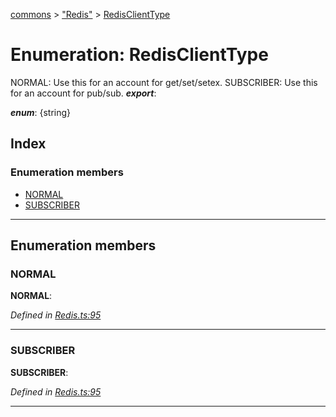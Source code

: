 [commons](../README.md) > ["Redis"](../modules/_redis_.md) > [RedisClientType](../enums/_redis_.redisclienttype.md)

# Enumeration: RedisClientType

NORMAL: Use this for an account for get/set/setex. SUBSCRIBER: Use this for an account for pub/sub.
*__export__*: 

*__enum__*: {string}

## Index

### Enumeration members

* [NORMAL](_redis_.redisclienttype.md#normal)
* [SUBSCRIBER](_redis_.redisclienttype.md#subscriber)

---

## Enumeration members

<a id="normal"></a>

###  NORMAL

**NORMAL**: 

*Defined in [Redis.ts:95](https://github.com/Maxime6678/commons/blob/6d85187/src/Redis.ts#L95)*

___
<a id="subscriber"></a>

###  SUBSCRIBER

**SUBSCRIBER**: 

*Defined in [Redis.ts:95](https://github.com/Maxime6678/commons/blob/6d85187/src/Redis.ts#L95)*

___

